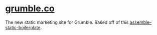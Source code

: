 [grumble.co](http://grumble.co)
================================

The new static marketing site for Grumble. Based off of this [assemble-static-boilerplate](github.com/jakemmarsh/assemble-static-boilerplate).
